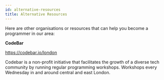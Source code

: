 ```yaml
---
id: alternative-resources
title: Alternative Resources
---
```


Here are other organisations or resources that can help you become a programmer in our area:

**CodeBar**

https://codebar.io/london

Codebar is a non-profit initiative that facilitates the growth of a diverse tech community by running regular programming workshops. Workshops every Wednesday in and around central and east London.
